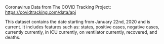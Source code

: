 Coronavirus Data from The COVID Tracking Project:
https://covidtracking.com/data/api

This dataset contains the date starting from January 22nd, 2020 and is current. It includes features such as: states, positive cases, negative cases, currently currently, in ICU currently, on ventilator currently, recovered, and deaths.
